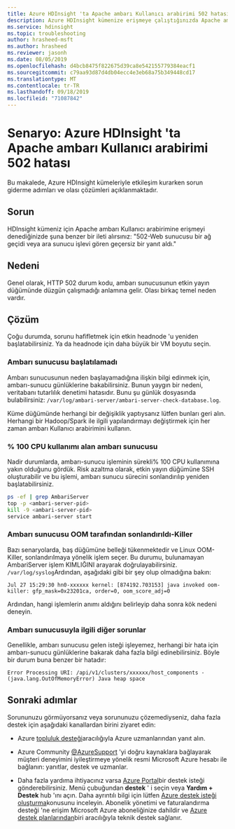 ```yaml
---
title: Azure HDInsight 'ta Apache ambarı Kullanıcı arabirimi 502 hatası
description: Azure HDInsight kümenize erişmeye çalıştığınızda Apache ambarı Kullanıcı arabirimi 502 hatası
ms.service: hdinsight
ms.topic: troubleshooting
author: hrasheed-msft
ms.author: hrasheed
ms.reviewer: jasonh
ms.date: 08/05/2019
ms.openlocfilehash: d4bcb8475f822675d39ca8e542155779384eacf1
ms.sourcegitcommit: c79aa93d87d4db04ecc4e3eb68a75b349448cd17
ms.translationtype: MT
ms.contentlocale: tr-TR
ms.lasthandoff: 09/18/2019
ms.locfileid: "71087842"
---
```

# <a name="scenario-apache-ambari-ui-502-error-in-azure-hdinsight"></a>Senaryo: Azure HDInsight 'ta Apache ambarı Kullanıcı arabirimi 502 hatası

Bu makalede, Azure HDInsight kümeleriyle etkileşim kurarken sorun giderme adımları ve olası çözümleri açıklanmaktadır.

## <a name="issue"></a>Sorun

HDInsight kümeniz için Apache ambarı Kullanıcı arabirimine erişmeyi denediğinizde şuna benzer bir ileti alırsınız: "502-Web sunucusu bir ağ geçidi veya ara sunucu işlevi gören geçersiz bir yanıt aldı."

## <a name="cause"></a>Nedeni

Genel olarak, HTTP 502 durum kodu, ambarı sunucusunun etkin yayın düğümünde düzgün çalışmadığı anlamına gelir. Olası birkaç temel neden vardır.

## <a name="resolution"></a>Çözüm

Çoğu durumda, sorunu hafifletmek için etkin headnode 'u yeniden başlatabilirsiniz. Ya da headnode için daha büyük bir VM boyutu seçin.

### <a name="ambari-server-failed-to-start"></a>Ambarı sunucusu başlatılamadı

Ambarı sunucusunun neden başlayamadığına ilişkin bilgi edinmek için, ambarı-sunucu günlüklerine bakabilirsiniz. Bunun yaygın bir nedeni, veritabanı tutarlılık denetimi hatasıdır. Bunu şu günlük dosyasında bulabilirsiniz: `/var/log/ambari-server/ambari-server-check-database.log`.

Küme düğümünde herhangi bir değişiklik yaptıysanız lütfen bunları geri alın. Herhangi bir Hadoop/Spark ile ilgili yapılandırmayı değiştirmek için her zaman ambarı Kullanıcı arabirimini kullanın.

### <a name="ambari-server-taking-100-cpu-utilization"></a>% 100 CPU kullanımı alan ambarı sunucusu

Nadir durumlarda, ambarı-sunucu işleminin sürekli% 100 CPU kullanımına yakın olduğunu gördük. Risk azaltma olarak, etkin yayın düğümüne SSH oluşturabilir ve bu işlemi, ambarı sunucu sürecini sonlandırılıp yeniden başlatabilirsiniz.

```bash
ps -ef | grep AmbariServer
top -p <ambari-server-pid>
kill -9 <ambari-server-pid>
service ambari-server start
```

### <a name="ambari-server-killed-by-oom-killer"></a>Ambarı sunucusu OOM tarafından sonlandırıldı-Killer

Bazı senaryolarda, baş düğümüne belleği tükenmektedir ve Linux OOM-Killer, sonlandırılmaya yönelik işlem seçer. Bu durumu, bulunamayan AmbariServer işlem KIMLIĞINI arayarak doğrulayabilirsiniz. `/var/log/syslog`Ardından, aşağıdaki gibi bir şey olup olmadığına bakın:

```
Jul 27 15:29:30 hn0-xxxxxx kernel: [874192.703153] java invoked oom-killer: gfp_mask=0x23201ca, order=0, oom_score_adj=0
```

Ardından, hangi işlemlerin anımı aldığını belirleyip daha sonra kök nedeni deneyin.

### <a name="other-issues-with-ambari-server"></a>Ambarı sunucusuyla ilgili diğer sorunlar

Genellikle, ambarı sunucusu gelen isteği işleyemez, herhangi bir hata için ambarı-sunucu günlüklerine bakarak daha fazla bilgi edinebilirsiniz. Böyle bir durum buna benzer bir hatadır:

```
Error Processing URI: /api/v1/clusters/xxxxxx/host_components - (java.lang.OutOfMemoryError) Java heap space
```

## <a name="next-steps"></a>Sonraki adımlar

Sorununuzu görmüyorsanız veya sorununuzu çözemediyseniz, daha fazla destek için aşağıdaki kanallardan birini ziyaret edin:

* Azure [topluluk desteği](https://azure.microsoft.com/support/community/)aracılığıyla Azure uzmanlarından yanıt alın.

* Azure Community [@AzureSupport](https://twitter.com/azuresupport) 'yi doğru kaynaklara bağlayarak müşteri deneyimini iyileştirmeye yönelik resmi Microsoft Azure hesabı ile bağlanın: yanıtlar, destek ve uzmanlar.

* Daha fazla yardıma ihtiyacınız varsa [Azure Portal](https://portal.azure.com/?#blade/Microsoft_Azure_Support/HelpAndSupportBlade/)bir destek isteği gönderebilirsiniz. Menü çubuğundan **destek** ' i seçin veya **Yardım + Destek** hub 'ını açın. Daha ayrıntılı bilgi için lütfen [Azure destek isteği oluşturma](https://docs.microsoft.com/azure/azure-supportability/how-to-create-azure-support-request)konusunu inceleyin. Abonelik yönetimi ve faturalandırma desteği 'ne erişim Microsoft Azure aboneliğinize dahildir ve [Azure destek planlarından](https://azure.microsoft.com/support/plans/)biri aracılığıyla teknik destek sağlanır.
